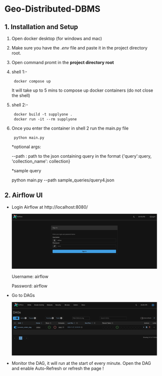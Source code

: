 # Geo-Distributed-DBMS

## 1. Installation and Setup

1. Open docker desktop (for windows and mac)

2. Make sure you have the *.env* file and paste it in the project directory root.

3. Open command promt in the **project directory root**

4. shell 1:-

        docker compose up

    It will take up to 5 mins to compose up docker containers (do not close the shell)

5. shell 2:-
    
        docker build -t supplyone .
        docker run -it --rm supplyone

6. Once you enter the container in shell 2 run the main.py file
    
        python main.py

    *optional args:
    
    --path : path to the json containing query in the format {'query':query, 'collection_name': collection}

    *sample query

    python main.py --path sample_queries/query4.json

## 2. Airflow UI

- Login Airflow at http://localhost:8080/

    ![alt text](images/login.png)

    Username: airflow

    Password: airflow

- Go to DAGs

    ![alt text](images/dags.png)

- Monitor the DAG, it will run at the start of every minute. Open the DAG and enable Auto-Refresh or refresh the page !
